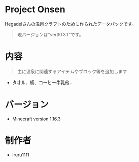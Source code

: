 # Project Onsen
Hegadelさんの温泉クラフトのために作られたデータパックです。
> 現バージョンは"verβ0.3.1"です。

# 内容

> 主に温泉に関連するアイテムやブロック等を追加します

- タオル、桶、コーヒー牛乳他...

# バージョン

- Minecraft version 1.16.3

# 制作者

- iruru1111
